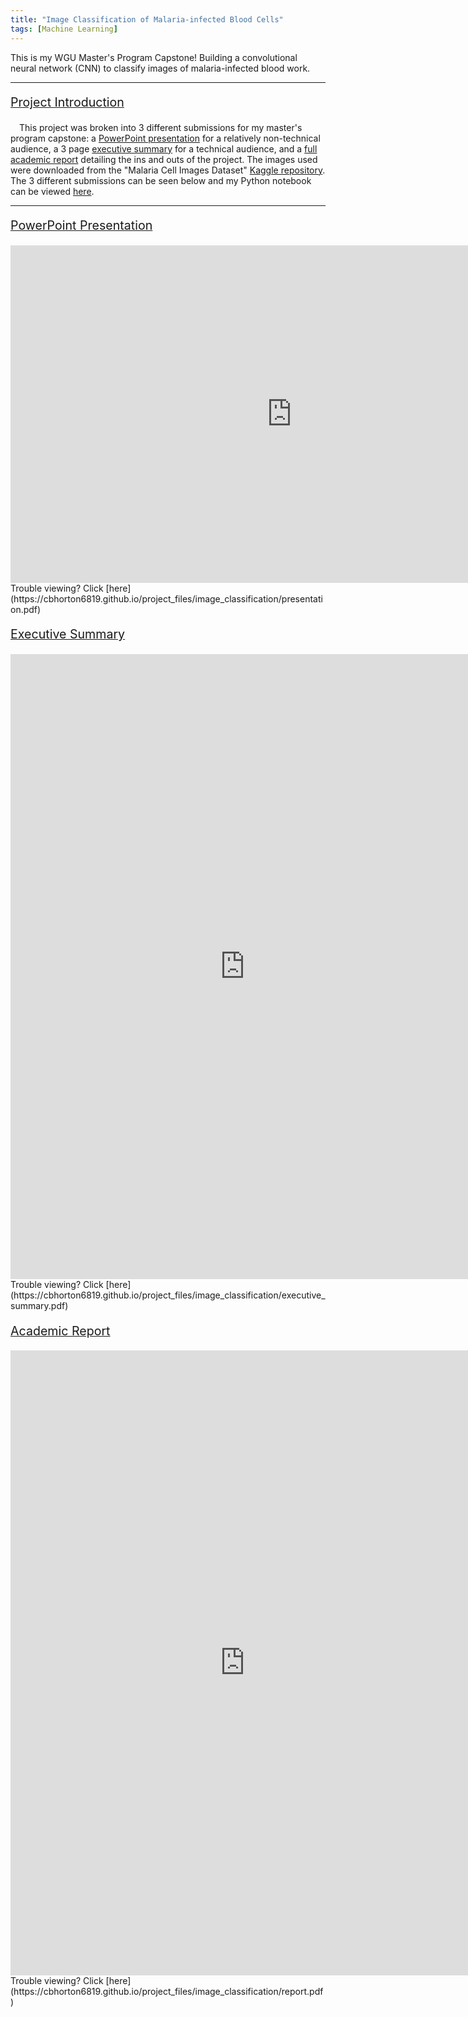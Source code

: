 ```yaml
---
title: "Image Classification of Malaria-infected Blood Cells"
tags: [Machine Learning]
---
```


This is my WGU Master's Program Capstone! Building a convolutional neural network (CNN) to classify 
images of malaria-infected blood work.

---

<p style="font-size:140%; text-decoration:underline;">Project Introduction</p>

&emsp;This project was broken into 3 different submissions for my master's program capstone: a <a href="https://cbhorton6819.github.io/project_files/image_classification/presentation.pdf" target="_blank">PowerPoint presentation</a> for a relatively non-technical audience, a 3 page <a href="https://cbhorton6819.github.io/project_files/image_classification/executive_summary.pdf" target="_blank">executive summary</a> for a technical audience, and a <a href="https://cbhorton6819.github.io/project_files/image_classification/report.pdf" target="_blank">full academic report</a> detailing the ins and outs of the project. The images used were downloaded from the "Malaria Cell Images Dataset" <a href="https://www.kaggle.com/datasets/iarunava/cell-images-for-detecting-malaria" target="_blank">Kaggle repository</a>. The 3 different submissions can be seen below and my Python notebook can be viewed <a href="https://nbviewer.org/urls/cbhorton6819.github.io/project_files/image_classification/capstone.ipynb" target="_blank">here</a>.

---

<p style="font-size:140%; text-decoration:underline;">PowerPoint Presentation</p>

<iframe frameborder="0" scrolling="no" width="900" height="540" src="https://cbhorton6819.github.io/project_files/image_classification/presentation.pdf#zoom=33"> </iframe>
Trouble viewing? Click [here](https://cbhorton6819.github.io/project_files/image_classification/presentation.pdf)

<p style="font-size:140%; text-decoration:underline;">Executive Summary</p>
<iframe frameborder="0" scrolling="no" width="750" height="1000" src="https://cbhorton6819.github.io/project_files/image_classification/executive_summary.pdf#zoom=90"> </iframe>
Trouble viewing? Click [here](https://cbhorton6819.github.io/project_files/image_classification/executive_summary.pdf)

<p style="font-size:140%; text-decoration:underline;">Academic Report</p>
<iframe frameborder="0" scrolling="no" width="750" height="1000" src="https://cbhorton6819.github.io/project_files/image_classification/report.pdf#zoom=90"> </iframe>
Trouble viewing? Click [here](https://cbhorton6819.github.io/project_files/image_classification/report.pdf)